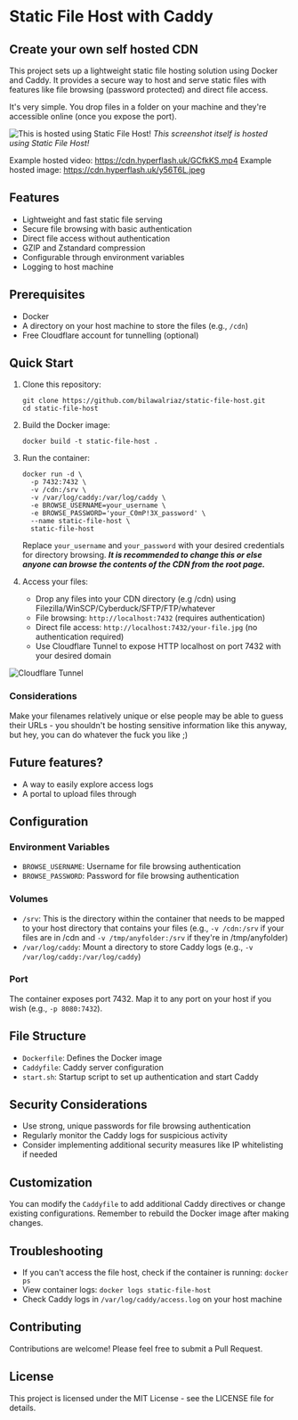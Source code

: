 # Static File Host with Caddy
## Create your own self hosted CDN

This project sets up a lightweight static file hosting solution using Docker and Caddy. It provides a secure way to host and serve static files with features like file browsing (password protected) and direct file access.

It's very simple. You drop files in a folder on your machine and they're accessible online (once you expose the port).

![This is hosted using Static File Host!](https://cdn.hyperflash.uk/staticfilehostscreenshot.png)
*This screenshot itself is hosted using Static File Host!*

Example hosted video: https://cdn.hyperflash.uk/GCfkKS.mp4
Example hosted image: https://cdn.hyperflash.uk/y56T6L.jpeg
## Features

- Lightweight and fast static file serving
- Secure file browsing with basic authentication
- Direct file access without authentication
- GZIP and Zstandard compression
- Configurable through environment variables
- Logging to host machine

## Prerequisites

- Docker
- A directory on your host machine to store the files (e.g., `/cdn`)
- Free Cloudflare account for tunnelling (optional)

## Quick Start

1. Clone this repository:
   ```
   git clone https://github.com/bilawalriaz/static-file-host.git
   cd static-file-host
   ```

2. Build the Docker image:
   ```
   docker build -t static-file-host .
   ```

3. Run the container:
   ```
   docker run -d \
     -p 7432:7432 \
     -v /cdn:/srv \
     -v /var/log/caddy:/var/log/caddy \
     -e BROWSE_USERNAME=your_username \
     -e BROWSE_PASSWORD='your_C0mP!3X_password' \
     --name static-file-host \
     static-file-host
   ```

   Replace `your_username` and `your_password` with your desired credentials for directory browsing. ***It is recommended to change this or else anyone can browse the contents of the CDN from the root page.***

4. Access your files:
   - Drop any files into your CDN directory (e.g /cdn) using Filezilla/WinSCP/Cyberduck/SFTP/FTP/whatever
   - File browsing: `http://localhost:7432` (requires authentication)
   - Direct file access: `http://localhost:7432/your-file.jpg` (no authentication required)
   - Use Cloudflare Tunnel to expose HTTP localhost on port 7432 with your desired domain

![Cloudflare Tunnel](https://cdn.hyperflash.uk/cftunnelstaticfilehost.png)

### Considerations
Make your filenames relatively unique or else people may be able to guess their URLs - you shouldn't be hosting sensitive information like this anyway, but hey, you can do whatever the fuck you like ;)

## Future features?
- A way to easily explore access logs
- A portal to upload files through

## Configuration

### Environment Variables

- `BROWSE_USERNAME`: Username for file browsing authentication
- `BROWSE_PASSWORD`: Password for file browsing authentication

### Volumes

- `/srv`: This is the directory within the container that needs to be mapped to your host directory that contains your files (e.g., `-v /cdn:/srv` if your files are in /cdn and `-v /tmp/anyfolder:/srv` if they're in /tmp/anyfolder)
- `/var/log/caddy`: Mount a directory to store Caddy logs (e.g., `-v /var/log/caddy:/var/log/caddy`)

### Port

The container exposes port 7432. Map it to any port on your host if you wish (e.g., `-p 8080:7432`).

## File Structure

- `Dockerfile`: Defines the Docker image
- `Caddyfile`: Caddy server configuration
- `start.sh`: Startup script to set up authentication and start Caddy

## Security Considerations

- Use strong, unique passwords for file browsing authentication
- Regularly monitor the Caddy logs for suspicious activity
- Consider implementing additional security measures like IP whitelisting if needed

## Customization

You can modify the `Caddyfile` to add additional Caddy directives or change existing configurations. Remember to rebuild the Docker image after making changes.

## Troubleshooting

- If you can't access the file host, check if the container is running: `docker ps`
- View container logs: `docker logs static-file-host`
- Check Caddy logs in `/var/log/caddy/access.log` on your host machine

## Contributing

Contributions are welcome! Please feel free to submit a Pull Request.

## License

This project is licensed under the MIT License - see the LICENSE file for details.